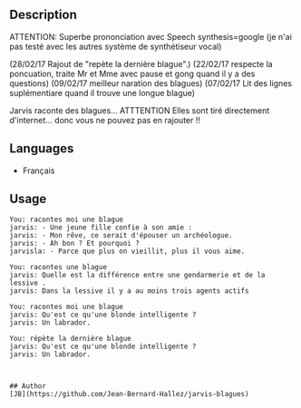 <!---
IMPORTANT
=========
This README.md is displayed in the WebStore as well as within Jarvis app
Please do not change the structure of this file
Fill-in Description, Usage & Author sections
Make sure to rename the [en] folder into the language code your plugin is written in (ex: fr, es, de, it...)
For multi-language plugin:
- clone the language directory and translate commands/functions.sh
- optionally write the Description / Usage sections in several languages
-->
## Description
ATTENTION: Superbe prononciation avec Speech synthesis=google (je n'ai pas testé avec les autres système de synthétiseur vocal)

(28/02/17 Rajout de "repète la dernière blague".)
(22/02/17 respecte la poncuation, traite Mr et Mme avec pause et gong quand il y a des questions)
(09/02/17 meilleur naration des blagues)
(07/02/17 Lit des lignes suplémentiare quand il trouve une longue blague)


Jarvis raconte des blagues...  ATTTENTION Elles sont tiré directement d'internet... donc vous ne pouvez pas en rajouter !!

## Languages

* Français

## Usage
```
You: racontes moi une blague
jarvis: - Une jeune fille confie à son amie :
jarvis: - Mon rêve, ce serait d'épouser un archéologue.
jarvis: - Ah bon ? Et pourquoi ?
jarvisla: - Parce que plus on vieillit, plus il vous aime.

You: racontes une blague
jarvis: Quelle est la différence entre une gendarmerie et de la lessive .
jarvis: Dans la lessive il y a au moins trois agents actifs

You: racontes moi une blague
jarvis: Qu'est ce qu'une blonde intelligente ? 
jarvis: Un labrador.

You: répète la dernière blague
jarvis: Qu'est ce qu'une blonde intelligente ? 
jarvis: Un labrador.



## Author
[JB](https://github.com/Jean-Bernard-Hallez/jarvis-blagues)
